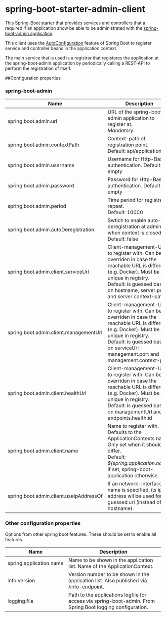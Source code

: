 spring-boot-starter-admin-client
================================

This [Spring-Boot starter](http://docs.spring.io/spring-boot/docs/current-SNAPSHOT/reference/htmlsingle/#using-boot-starter-poms "Spring Boot docu") that provides services and controllers that a required if an application show be able to be administrated with the [spring-boot-admin application](https://github.com/codecentric/spring-boot-admin "GitHub project").

This client uses the [AutoConfiguration](http://docs.spring.io/spring-boot/docs/current-SNAPSHOT/reference/htmlsingle/#using-boot-auto-configuration "Spring Boot docu") feature of Spring Boot to register service and controller beans in the application context.

The main service that is used is a registrar that registeres the application at the spring-boot-admin application by periodically calling a REST-API to perform the registration of itself.

##Configuration properties
### spring-boot-admin
| Name                  | Description |
| --------------------- | ----------- |
| spring.boot.admin.url | URL of the spring-boot-admin application to register at.<br>_Mandatory_. | |
| spring.boot.admin.contextPath | Context-path of registration point.<br>Default: api/applications |
| spring.boot.admin.username | Username for Http-Basic authentication. Default: empty |
| spring.boot.admin.password | Password for Http-Basic authentication. Default: empty |
| spring.boot.admin.period | Time period for registration repeat.<br>Default: 10000 |
| spring.boot.admin.autoDeregistration | Swtich to enable auto-deregistration at admin when context is closed<br>Default: false |
| spring.boot.admin.client.serviceUrl | Client-management-URL to register with. Can be overriden in case the reachable URL is different (e.g. Docker). Must be unique in registry.<br>Default: is guessed based on hostname, server.port and server.context-path |
| spring.boot.admin.client.managementUrl | Client-management-URL to register with. Can be overriden in case the reachable URL is different (e.g. Docker). Must be unique in registry.<br>Default: is guessed based on serviceUrl management.port and management.context-path|
| spring.boot.admin.client.healthUrl | Client-management-URL to register with. Can be overriden in case the reachable URL is different (e.g. Docker). Must be unique in registry.<br>Default: is guessed based on managementUrl and endpoints.health.id |
| spring.boot.admin.client.name | Name to register with. Defaults to the ApplicationContexts name. Only set when it should differ.<br>Default: _${spring.application.name}_ if set, spring-boot-application otherwise. |
| spring.boot.admin.client.useIpAddressOf | If an network-interface name is specified, its ip-address wil be used for the guessed url (instead of hostname).|

### Other configuration properties
Options from other spring boot features. These should be set to enable all features.

| Name                    | Description |
| ----------------------- | ----------- |
| spring.application.name | Name to be shown in the application list. Name of the ApplicationContext. |
| info.version            | Version number to be shown in the application list. Also published via /info-endpoint.  |
| logging.file            | Path to the applications logfile for access via spring-boot-admin. From Spring Boot logging configuration. |
